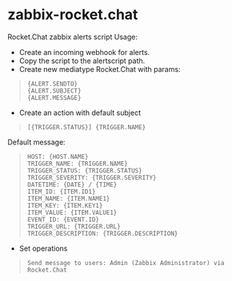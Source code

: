 # zabbix-rocket.chat
Rocket.Chat zabbix alerts script
Usage:
* Create an incoming webhook for alerts.
* Copy the script to the alertscript path.
* Create new mediatype Rocket.Chat with params:
>     {ALERT.SENDTO}
>     {ALERT.SUBJECT}
>     {ALERT.MESSAGE}

* Create an action with default subject
>     [{TRIGGER.STATUS}] {TRIGGER.NAME}

Default message:
>     HOST: {HOST.NAME}
>     TRIGGER_NAME: {TRIGGER.NAME}
>     TRIGGER_STATUS: {TRIGGER.STATUS}
>     TRIGGER_SEVERITY: {TRIGGER.SEVERITY}
>     DATETIME: {DATE} / {TIME}
>     ITEM_ID: {ITEM.ID1}
>     ITEM_NAME: {ITEM.NAME1}
>     ITEM_KEY: {ITEM.KEY1}
>     ITEM_VALUE: {ITEM.VALUE1}
>     EVENT_ID: {EVENT.ID}
>     TRIGGER_URL: {TRIGGER.URL}
>     TRIGGER_DESCRIPTION: {TRIGGER.DESCRIPTION}
* Set operations 
>     Send message to users: Admin (Zabbix Administrator) via Rocket.Chat

